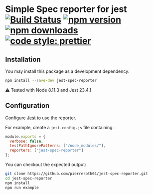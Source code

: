 # Simple Spec reporter for jest [![Build Status](https://travis-ci.org/pierreroth64/jest-spec-reporter.svg?branch=master)](https://travis-ci.org/pierreroth64/jest-spec-reporter) [![npm version](https://badge.fury.io/js/jest-spec-reporter.svg)](https://badge.fury.io/js/jest-spec-reporter) [![npm downloads](https://img.shields.io/npm/dm/jest-spec-reporter.svg?style=flat-square)](https://www.npmjs.com/package/jest-spec-reporter) [![code style: prettier](https://img.shields.io/badge/code_style-prettier-ff69b4.svg?style=flat-square)](https://github.com/prettier/prettier)

## Installation

You may install this package as a development dependency:

```bash
npm install --save-dev jest-spec-reporter
```

⚠ Tested with Node 8.11.3 and Jest 23.4.1

## Configuration

Configure [Jest](https://facebook.github.io/jest/docs/en/configuration.html) to use the reporter.

For example, create a `jest.config.js` file containing:

```javascript
module.exports = {
  verbose: false,
  testPathIgnorePatterns: ["/node_modules/"],
  reporters: ["jest-spec-reporter"]
};
```

You can checkout the expected output:

```bash
git clone https://github.com/pierreroth64/jest-spec-reporter.git
cd jest-spec-reporter
npm install
npm run example
```
